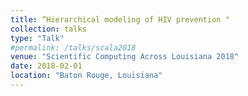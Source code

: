 ```yaml
---
title: “Hierarchical modeling of HIV prevention "
collection: talks
type: "Talk"
#permalink: /talks/scala2018
venue: "Scientific Computing Across Louisiana 2018"
date: 2018-02-01
location: "Baton Rouge, Louisiana"
---
```

